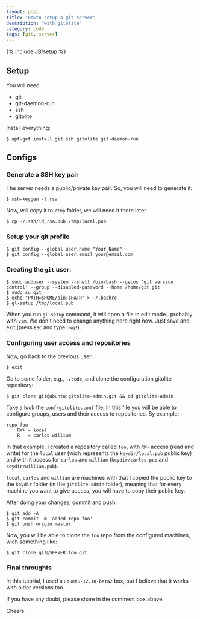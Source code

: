 ```yaml
---
layout: post
title: "Howto setup a git server"
description: "with gitolite"
category: code
tags: [git, server]
---
```

{% include JB/setup %}

## Setup
You will need:

- git
- git-daemon-run
- ssh
- gitolite

Install everything:

```
$ apt-get install git ssh gitolite git-daemon-run
```

## Configs

### Generate a SSH key pair

The server needs a public/private key pair. So, you will need to generate it:

	$ ssh-keygen -t rsa

Now, will copy it to `/tmp` folder, we will need it there later.

	$ cp ~/.ssh/id_rsa.pub /tmp/local.pub

### Setup your git profile

	$ git config --global user.name "Your Name"
	$ git config --global user.email your@email.com

### Creating the `git` user:

	$ sudo adduser --system --shell /bin/bash --gecos 'git version control' --group --disabled-password --home /home/git git
	$ sudo su git
	$ echo "PATH=$HOME/bin:$PATH" > ~/.bashrc
	$ gl-setup /tmp/local.pub

When you run `gl-setup` command, it will open a file in edit mode.. probably with `vim`. We don't need to change anything here right now. Just save and exit (press `ESC` and type `:wq!`).

### Configuring user access and repositories

Now, go back to the previous user:

	$ exit

Go to some folder, e.g., `~/code`, and clone the configuration gitolite repository:

	$ git clone git@ubuntu:gitolite-admin.git && cd gitolite-admin

Take a look the `conf/gitolite.conf` file. In this file you will be able to configure groups, users and their access to repositories. By example:

	repo foo
		RW+	= local
		R 	= carlos william

In that example, I created a repository called `foo`, with `RW+` access (read and write) for the `local` user (wich represents the `keydir/local.pub` public key) and with `R` access for `carlos` and `william` (`keydir/carlos.pub` and `keydir/william.pub`).

`local`, `carlos` and `william` are machines with that I copied the public key to the `keydir` folder (in the `gitolite-admin` folder), meaning that for every machine you want to give access, you will have to copy their public key.

After doing your changes, commit and push:

	$ git add -A
	$ git commit -m 'added repo foo'
	$ git push origin master

Now, you will be able to clone the `foo` repo from the configured machines, wich something like:

	$ git clone git@SERVER:foo.git


### Final throughts

In this tutorial, I used a `ubuntu-12.10-beta2` box, but I believe that it works with older versions too. 

If you have any doubt, please share in the comment box above.

Cheers.